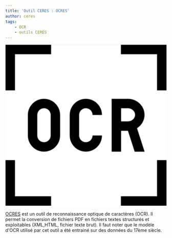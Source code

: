 ```yaml
---
title: 'Outil CERES : OCRES'
author: ceres
tags:
    - OCR
    - outils CERES
---
```


![](ocr.jpg)

[OCRES](https://ceres.huma-num.fr/ocr/) est un outil de reconnaissance optique de caractères (OCR). Il permet la conversion de fichiers PDF en fichiers textes structurés et exploitables (XML,HTML, fichier texte brut). Il faut noter que le modèle d'OCR utilisé par cet outil a été entrainé sur des données du 17ème siècle.
